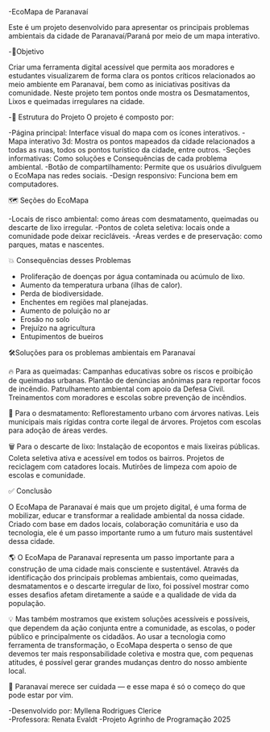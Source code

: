-EcoMapa de Paranavaí

Este é um projeto desenvolvido para apresentar os principais problemas ambientais da cidade de Paranavaí/Paraná
por meio de um mapa interativo.

-🌱Objetivo

Criar uma ferramenta digital acessível que permita aos moradores e estudantes visualizarem de 
forma clara os pontos críticos relacionados ao meio ambiente em Paranavaí, bem como as iniciativas positivas da comunidade.
Neste projeto tem pontos onde mostra os Desmatamentos, Lixos e queimadas irregulares na cidade.

-🧱 Estrutura do Projeto
O projeto é composto por:

-Página principal: Interface visual do mapa com os ícones interativos.
-Mapa interativo 3d: Mostra os pontos mapeados da cidade relacionados a todas as ruas, todos os pontos turístico da cidade, entre outros.
-Seções informativas: Como soluções e Consequências de cada problema ambiental.
-Botão de compartilhamento: Permite que os usuários divulguem o EcoMapa nas redes sociais.
-Design responsivo: Funciona bem em computadores.

🗺️ Seções do EcoMapa

-Locais de risco ambiental: como áreas com desmatamento, queimadas ou descarte de lixo irregular.
-Pontos de coleta seletiva: locais onde a comunidade pode deixar recicláveis.
-Áreas verdes e de preservação: como parques, matas e nascentes.

💥 Consequências desses Problemas

- Proliferação de doenças por água contaminada ou acúmulo de lixo.
- Aumento da temperatura urbana (ilhas de calor).
- Perda de biodiversidade.
- Enchentes em regiões mal planejadas.
- Aumento de poluição no ar
- Erosão no solo
- Prejuízo na agricultura
- Entupimentos de bueiros

🛠️Soluções para os problemas ambientais em Paranavaí

🔥 Para as queimadas:
Campanhas educativas sobre os riscos e proibição de queimadas urbanas.
Plantão de denúncias anônimas para reportar focos de incêndio.
Patrulhamento ambiental com apoio da Defesa Civil.
Treinamentos com moradores e escolas sobre prevenção de incêndios.

🌳 Para o desmatamento:
Reflorestamento urbano com árvores nativas.
Leis municipais mais rígidas contra corte ilegal de árvores.
Projetos com escolas para adoção de áreas verdes.

🗑️ Para o descarte de lixo:
Instalação de ecopontos e mais lixeiras públicas.
Coleta seletiva ativa e acessível em todos os bairros.
Projetos de reciclagem com catadores locais.
Mutirões de limpeza com apoio de escolas e comunidade.

✅ Conclusão

O EcoMapa de Paranavaí é mais que um projeto digital, é uma forma de mobilizar, educar e transformar a realidade ambiental da nossa cidade.
Criado com base em dados locais, colaboração comunitária e uso da tecnologia, ele é um passo importante rumo a um futuro mais sustentável dessa cidade.

🌎 O EcoMapa de Paranavaí representa um passo importante para a construção de uma cidade mais consciente e sustentável. 
Através da identificação dos principais problemas ambientais, como queimadas, desmatamentos e o descarte irregular de lixo,
foi possível mostrar como esses desafios afetam diretamente a saúde e a qualidade de vida da população.

💡 Mas também mostramos que existem soluções acessíveis e possíveis, que dependem da ação conjunta entre a comunidade,
as escolas, o poder público e principalmente os cidadãos. Ao usar a tecnologia como ferramenta de transformação,
o EcoMapa desperta o senso de que devemos ter mais  responsabilidade coletiva e mostra que, com pequenas atitudes, 
é possível gerar grandes mudanças dentro do nosso ambiente local.

🌱 Paranavaí merece ser cuidada — e esse mapa é só o começo do que pode estar por vim.

-Desenvolvido por: Myllena Rodrigues Clerice  
-Professora: Renata Evaldt
-Projeto Agrinho de Programação 2025













